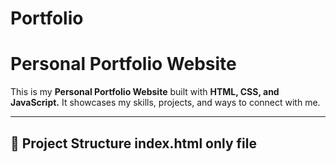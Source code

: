 # Portfolio

# Personal Portfolio Website

This is my **Personal Portfolio Website** built with **HTML, CSS, and JavaScript.** It showcases my skills, projects, and ways to connect with me.

---

## 📁 Project Structure index.html only file

